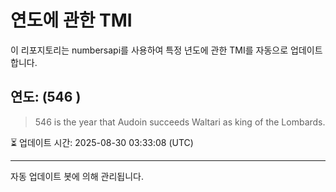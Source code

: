 
# 연도에 관한 TMI

이 리포지토리는 numbersapi를 사용하여 특정 년도에 관한 TMI를 자동으로 업데이트합니다.

## 연도: (546 )
> 546 is the year that Audoin succeeds Waltari as king of the Lombards.

⏳ 업데이트 시간: 2025-08-30 03:33:08 (UTC)

---
자동 업데이트 봇에 의해 관리됩니다.
